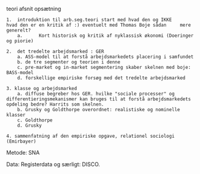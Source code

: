 

teori afsnit opsætning

	1. 	introduktion til arb.seg.teori start med hvad den og IKKE 		hvad den er en kritik af :) eventuelt med Thomas Boje sådan 	mere generelt?
		a.		Kort historisk og kritik af nyklassisk økonomi (Doeringer og piorie)

	2.	det tredelte arbejdsmarked : GER
		a. ASS-model til at forstå arbejdsmarkedets placering i samfundet
		b. de tre segmenter og teorien i denne 
		c. pre-market og in-market segmentering skaber skelnen med boje: BASS-model
		d. forskellige empiriske forsøg med det tredelte arbejdsmarked

	3. klasse og arbejdsmarked 
		a. diffuse begreber hos GER. hvilke "sociale processer" og differentieringsmekanismer kan bruges til at forstå arbejdsmarkedets opdeling bedre? Harrits som skelnen.
		b. Grusky og Goldthorpe overordnet: realistiske og nominelle klasser
		c. Goldthorpe
		d. Grusky

	4. sammenfatning af den empiriske opgave, relationel sociologi (Emirbayer)

Metode: SNA

Data: Registerdata og særligt: DISCO.









